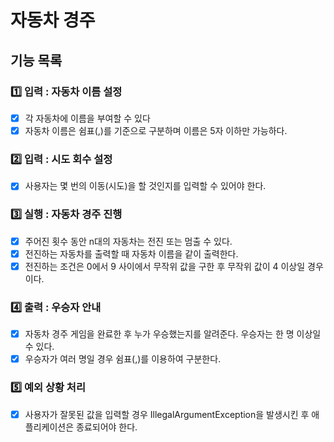 # 자동차 경주

## 기능 목록

### 1️⃣ 입력 : 자동차 이름 설정
- [X] 각 자동차에 이름을 부여할 수 있다
- [X] 자동차 이름은 쉼표(,)를 기준으로 구분하며 이름은 5자 이하만 가능하다.

### 2️⃣ 입력 : 시도 회수 설정
- [X] 사용자는 몇 번의 이동(시도)을 할 것인지를 입력할 수 있어야 한다.

### 3️⃣ 실행 : 자동차 경주 진행
- [X] 주어진 횟수 동안 n대의 자동차는 전진 또는 멈출 수 있다.
- [X] 전진하는 자동차를 출력할 때 자동차 이름을 같이 출력한다.
- [X] 전진하는 조건은 0에서 9 사이에서 무작위 값을 구한 후 무작위 값이 4 이상일 경우이다.

### 4️⃣ 출력 : 우승자 안내
- [X] 자동차 경주 게임을 완료한 후 누가 우승했는지를 알려준다. 우승자는 한 명 이상일 수 있다.
- [X] 우승자가 여러 명일 경우 쉼표(,)를 이용하여 구분한다.

### 5️⃣ 예외 상황 처리
- [X] 사용자가 잘못된 값을 입력할 경우 IllegalArgumentException을 발생시킨 후 애플리케이션은 종료되어야 한다.